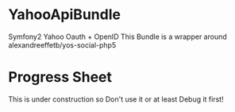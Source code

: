 # YahooApiBundle
Symfony2 Yahoo Oauth + OpenID This Bundle is a wrapper around alexandreeffetb/yos-social-php5
# Progress Sheet
This is under construction so Don't use it or at least Debug it first!
